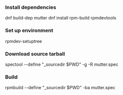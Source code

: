 ### Install dependencies

dnf build-dep mutter
dnf install rpm-build rpmdevtools

### Set up environment

rpmdev-setuptree

### Download source tarball

spectool --define "_sourcedir $PWD" -g -R mutter.spec

### Build

rpmbuild --define "_sourcedir $PWD" -ba mutter.spec 
